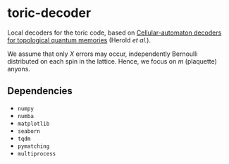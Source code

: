 # toric-decoder

Local decoders for the toric code, based on [Cellular-automaton decoders for topological quantum memories](https://arxiv.org/abs/1406.2338) (Herold *et al.*).

We assume that only $X$ errors may occur, independently Bernoulli distributed on each spin in the lattice. Hence, we focus on $m$ (plaquette) anyons.

## Dependencies

* `numpy`
* `numba`
* `matplotlib`
* `seaborn`
* `tqdm`
* `pymatching`
* `multiprocess`
